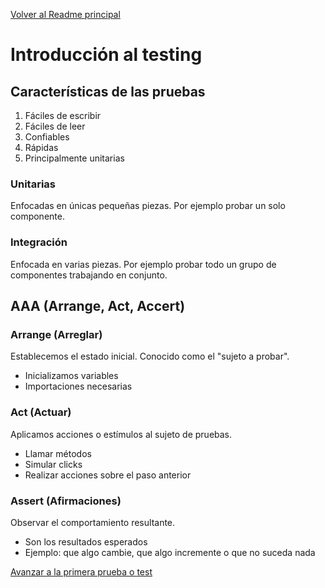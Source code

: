 [Volver al Readme principal](../README.md)

# Introducción al testing

## Características de las pruebas
1. Fáciles  de escribir
2. Fáciles de leer
3. Confiables
4. Rápidas 
5. Principalmente unitarias

### Unitarias
Enfocadas en únicas pequeñas piezas. Por ejemplo probar un solo componente.

### Integración 
Enfocada en varias piezas. Por ejemplo probar todo un grupo de componentes trabajando en conjunto.




## AAA (Arrange, Act, Accert)

### Arrange (Arreglar)

Establecemos el estado inicial. Conocido como el "sujeto a probar".
 - Inicializamos variables
 - Importaciones necesarias
 
 
### Act (Actuar)
 
Aplicamos acciones o estímulos al sujeto de pruebas.
- Llamar métodos 
- Simular clicks
- Realizar acciones sobre el paso anterior


### Assert (Afirmaciones)

Observar el comportamiento resultante.
- Son los resultados esperados
- Ejemplo: que algo cambie, que algo incremente o que no suceda nada


[Avanzar a la primera prueba o test](../01-Counter-App/PrimeraPrueba.md)
